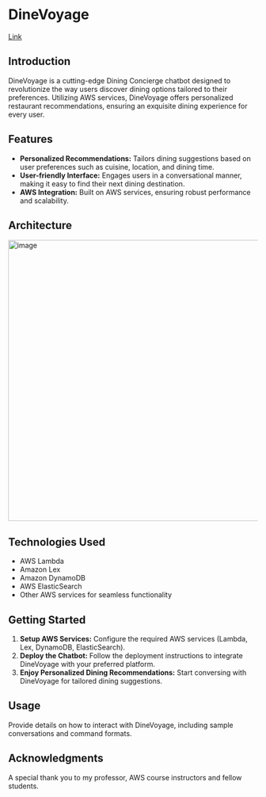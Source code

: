 # DineVoyage
[Link](https://chatbot-bucket-useast1.s3.amazonaws.com/chat.html)

## Introduction
DineVoyage is a cutting-edge Dining Concierge chatbot designed to revolutionize the way users discover dining options tailored to their preferences. Utilizing AWS services, DineVoyage offers personalized restaurant recommendations, ensuring an exquisite dining experience for every user.

## Features
- **Personalized Recommendations:** Tailors dining suggestions based on user preferences such as cuisine, location, and dining time.
- **User-friendly Interface:** Engages users in a conversational manner, making it easy to find their next dining destination.
- **AWS Integration:** Built on AWS services, ensuring robust performance and scalability.

## Architecture
<img width="567" alt="image" src="https://github.com/Vainglorier-code/Cloud-Computing/assets/45242325/ad193b46-5778-471b-93a1-459ebbd7178f">

## Technologies Used
- AWS Lambda
- Amazon Lex
- Amazon DynamoDB
- AWS ElasticSearch
- Other AWS services for seamless functionality

## Getting Started
1. **Setup AWS Services:** Configure the required AWS services (Lambda, Lex, DynamoDB, ElasticSearch).
2. **Deploy the Chatbot:** Follow the deployment instructions to integrate DineVoyage with your preferred platform.
3. **Enjoy Personalized Dining Recommendations:** Start conversing with DineVoyage for tailored dining suggestions.

## Usage
Provide details on how to interact with DineVoyage, including sample conversations and command formats.


## Acknowledgments
A special thank you to my professor, AWS course instructors and fellow students.

